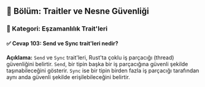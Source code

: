 ## 📘 Bölüm: Traitler ve Nesne Güvenliği  
### 🔹 Kategori: Eşzamanlılık Trait'leri  
#### ✅ Cevap 103: Send ve Sync trait'leri nedir?

**Açıklama:**
`Send` ve `Sync` trait'leri, Rust'ta çoklu iş parçacığı (thread) güvenliğini belirtir. `Send`, bir tipin başka bir iş parçacığına güvenli şekilde taşınabileceğini gösterir. `Sync` ise bir tipin birden fazla iş parçacığı tarafından aynı anda güvenli şekilde erişilebileceğini belirtir.
